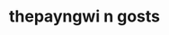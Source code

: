 ---
pid: fs342
title: thepayngwi n gosts
location_transcription: all over the world
coordinates: "[-75.150347436999, 39.955576329939]"
zipcode: '19124'
gen_neighborhood: North Philadelphia
neighborhood: Juniata,Frankford,Feltonville
outside_phl: 
age: '8'
age_range: 6-13
instagram: 
image_file_name: fs_342.jpg
proposal_transcription: 
topic: Unknown
topic_summary: '0'
type: Other No Form
keywords_other: 
credit: alfredolopez
image_labels: 
twitter: 
facebook: 
permalink: "/monuments/fs342/"
layout: item-page
---